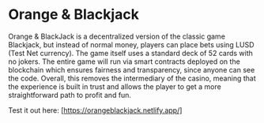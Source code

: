 # Orange & Blackjack

Orange & BlackJack is a decentralized version of the classic game Blackjack, but instead of normal money, players can place bets using LUSD (Test Net currency). The game itself uses a standard deck of 52 cards with no jokers. The entire game will run via smart contracts deployed on the blockchain which ensures fairness and transparency, since anyone can see the code. Overall, this removes the intermediary of the casino, meaning that the experience is built in trust and allows the player to get a more straightforward path to profit and fun.

Test it out here: [https://orangeblackjack.netlify.app/] 
